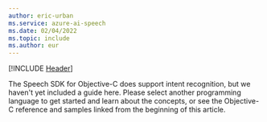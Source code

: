 ```yaml
---
author: eric-urban
ms.service: azure-ai-speech
ms.date: 02/04/2022
ms.topic: include
ms.author: eur
---
```


[!INCLUDE [Header](../../common/objectivec.md)]

The Speech SDK for Objective-C does support intent recognition, but we haven't yet included a guide here. Please select another programming language to get started and learn about the concepts, or see the Objective-C reference and samples linked from the beginning of this article. 
